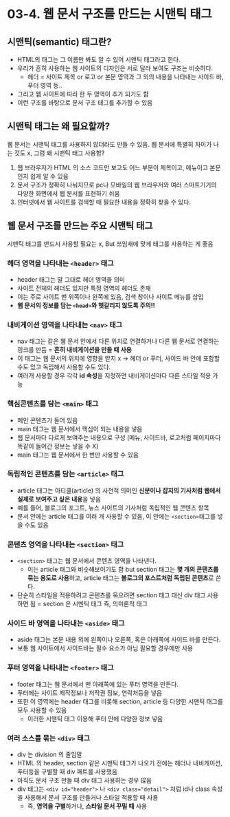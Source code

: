 03-4. 웹 문서 구조를 만드는 시맨틱 태그
===

## 시맨틱(semantic) 태그란?
- HTML의 태그는 그 이름만 봐도 알 수 있어 시맨틱 태그라고 한다.
- 우리가 흔히 사용하는 웹 사이트의 디자인은 서로 달라 보여도 구조는 비슷하다.  
    - 헤더 = 사이트 제목 or 로고 or 본문 영역과 그 외의 내용을 나타내는 사이드 바, 푸터 영역 등..
- 그리고 웹 사이트에 따라 한 두 영역이 추가 되기도 함
- 이런 구조를 바탕으로 문서 구조 태그를 추가할 수 있음

## 시맨틱 태그는 왜 필요할까?
웹 문서는 시맨틱 태그를 사용하지 않더라도 만들 수 있음. 웹 문서에 특별히 차이가 나는 것도 x, 그럼 왜 시맨틱 태그 사용함?

1. 웹 브라우저가 HTML 의 소스 코드만 보고도 어느 부분이 제목이고, 메뉴이고 본문인지 쉽게 알 수 있음
2. 문서 구조가 정확히 나눠지므로 pc나 모바일의 웹 브라우저와 여러 스마트기기의 다양한 화면에서 웹 문서를 표현하기 쉬움
3. 인터넷에서 웹 사이트를 검색할 때 필요한 내용을 정확히 찾을 수 있다. 

## 웹 문서 구조를 만드는 주요 시맨틱 태그
시맨틱 태그를 반드시 사용할 필요는 x, But 쓰임새에 맞게 태그를 사용하는 게 좋음

### 헤더 영역을 나타내는 `<header>` 태그
- header 태그는 말 그대로 헤더 영역을 의미
- 사이트 전체의 헤더도 있지만 특정 영역의 헤더도 존재
- 이는 주로 사이트 맨 위쪽이나 왼쪽에 있음, 검색 창이나 사이트 메뉴를 삽입
- **웹 문서의 정보를 담는 `<head>`와 헷갈리지 않도록 주의!!**

### 내비게이션 영역을 나타내는 `<nav>` 태그
- nav 태그는 같은 웹 문서 안에서 다른 위치로 연결하거나 다른 웹 문서로 연결하는 링크를 만듬 = **흔히 내비게이션을 만들 때 사용**
- 이 태그는 웹 문서의 위치에 영향을 받지 x -> 헤더 or 푸터, 사이드 바 안에 포함할 수도 있고 독립해서 사용할 수도 있다.
- 여러개 사용할 경우 각각 **id 속성**을 지정하면 내비게이션마다 다른 스타일 적용 가능

### 핵심콘텐츠를 담는 `<main>` 태그
- 메인 콘텐츠가 들어 있음
- main 태그는 웹 문서에서 핵심이 되는 내용을 넣음
- 웹 문서마다 다르게 보여주는 내용으로 구성 (메뉴, 사이드바, 로고처럼 페이지마다 똑같이 들어간 정보는 넣을 수 X)
- main 태그는 웹 문서에서 한 번만 사용할 수 있음

### 독립적인 콘텐츠를 담는 `<article>` 태그
- article 태그는 아티클(article) 의 사전적 의미인 **신문이나 잡지의 기사처럼 웹에서 실제로 보여주고 싶은 내용**을 넣음
- 예를 들어, 블로그의 포그트, 뉴스 사이트의 기사처럼 독립적인 웹 콘텐츠 항목
- 문서 안에는 article 태그를 여러 개 사용할 수 있음, 이 안에는 `<section>`태그를 넣을 수도 있음

### 콘텐츠 영역을 나타내는 `<section>` 태그
- `<section>` 태그는 웹 문서에서 콘텐츠 영역을 나타낸다.
    - 이는 article 태그와 비슷해보이기도 함 but section 태그는 **몇 개의 콘텐츠를 묶는 용도로 사용**하고, article 태그는 **블로그의 포스트처럼 독립된 콘텐츠**로 쓴다.
- 단순히 스타일을 적용하려고 콘텐츠를 묶으려면 section 태그 대신 div 태그 사용하면 됨 = section 은 시멘틱 태그 즉, 의미론적 태그

### 사이드 바 영역을 나타내는 `<aside>` 태그
- aside 태그는 본문 내용 외에 왼쪽이나 오른쪽, 혹은 아래쪽에 사이드 바를 만든다.
- 보통 웹 사이트에서 사이드바는 필수 요소가 아님 필요할 경우에만 사용

### 푸터 영역을 나타내는 `<footer>` 태그
- footer 태그는 웹 문서에서 맨 아래쪽에 있는 푸터 영역을 만든다.
- 푸터에는 사이트 제작정보나 저작권 정보, 연락처등을 넣음
- 또한 이 영역에는 header 태그를 비롯해 section, article 등 다양한 시맨틱 태그를 모두 사용할 수 있음
    - 이러한 시맨틱 태그 이용해 푸터 안에 다양한 정보 넣음

### 여러 소스를 묶는 `<div>` 태그
- div 는 division 의 줄임말
- HTML 의 header, section 같은 시맨틱 태그가 나오기 전에는 헤더나 내비게이션, 푸터등을 구별할 때 div 패트를 사용했음
- 아직도 문서 구조 만들 때 div 태그 사용하는 경우 많음
- div 태그는 `<div id="header">` 나 `<div class="detail">` 처럼 id나 class 속성을 사용해서 문서 구조를 만들거나 스타일 적용할 때 사용
    - 즉, **영역을 구별**하거나, **스타일 문서 꾸밀 때** 사용
     
